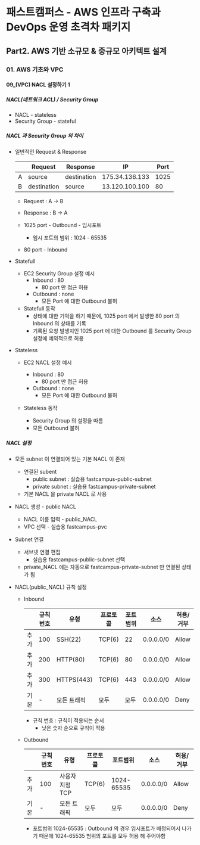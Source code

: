 # 패스트캠퍼스 - AWS 인프라 구축과 DevOps 운영 초격차 패키지

## Part2. AWS 기반 소규모 & 중규모 아키텍트 설계

### 01. AWS 기초와 VPC

#### 09_(VPC) NACL 설정하기 1



##### NACL(네트워크 ACL) / Security Group

* NACL - stateless
* Security Group - stateful



##### NACL 과 Security Group 의 차이

* 일반적인 Request & Response

  |      | Request     | Response    | IP             | Port |
  | ---- | ----------- | ----------- | -------------- | ---- |
  | A    | source      | destination | 175.34.136.133 | 1025 |
  | B    | destination | source      | 13.120.100.100 | 80   |

  * Request : A -> B

  * Response : B -> A
  * 1025 port - Outbound - 임시포트
    * 임시 포트의 범위 : 1024 - 65535
  * 80 port - Inbound

* Statefull

  * EC2 Security Group 설정 예시
    * Inbound : 80
      * 80 port 만 접근 허용
    * Outbound : none
      * 모든 Port 에 대한 Outbound 불허
  * Statefull 동작
    * 상태에 대한 기억을 하기 때문에, 1025 port 에서 발생한 80 port 의 Inbound 의 상태를 기록
    * 기록된 요청 발생지인 1025 port 에 대한 Outbound 를 Security Group 설정에 예외적으로 허용

* Stateless

  * EC2 NACL 설정 예시
    * Inbound : 80
      * 80 port 만 접근 허용
    * Outbound : none
      * 모든 Port 에 대한 Outbound 불허

  * Stateless 동작
    * Security Group 의 설정을 따름
    * 모든 Outbound 불허



##### NACL 설정

* 모든 subnet 이 연결되어 있는 기본 NACL 이 존재

  * 연결된 subent
    * public subnet : 실습용 fastcampus-public-subnet
    * private subnet : 실습용 fastcampus-private-subnet
  * 기본 NACL 을 private NACL 로 사용

* NACL 생성 - public NACL

  * NACL 이름 입력 - public_NACL
  * VPC 선택 - 실습용 fastcampus-pvc

* Subnet 연결

  * 서브넷 연결 편집
    * 실습용 fastcampus-public-subnet 선택
  * private_NACL 에는 자동으로 fastcampus-private-subnet 만 연결된 상태가 됨

* NACL(public_NACL) 규칙 설정

  * Inbound

    |      | 규칙번호 | 유형        | 프로토콜 | 포트범위 | 소스      | 허용/거부 |
    | ---- | -------- | ----------- | -------- | -------- | --------- | --------- |
    | 추가 | 100      | SSH(22)     | TCP(6)   | 22       | 0.0.0.0/0 | Allow     |
    | 추가 | 200      | HTTP(80)    | TCP(6)   | 80       | 0.0.0.0/0 | Allow     |
    | 추가 | 300      | HTTPS(443)  | TCP(6)   | 443      | 0.0.0.0/0 | Allow     |
    | 기본 | -        | 모든 트래픽 | 모두     | 모두     | 0.0.0.0/0 | Deny      |

    * 규칙 번호 : 규칙이 적용되는 순서
      * 낮은 숫자 순으로 규칙이 적용

  * Outbound

    |      | 규칙번호 | 유형            | 프로토콜 | 포트범위   | 소스      | 허용/거부 |
    | ---- | -------- | --------------- | -------- | ---------- | --------- | --------- |
    | 추가 | 100      | 사용자 지정 TCP | TCP(6)   | 1024-65535 | 0.0.0.0/0 | Allow     |
    | 기본 | -        | 모든 트래픽     | 모두     | 모두       | 0.0.0.0/0 | Deny      |

    * 포트범위 1024-65535 : Outbound 의 경우 임시포트가 배정되어서 나가기 때문에 1024-65535 범위의 포트를 모두 허용 해 주어야함